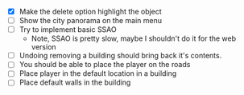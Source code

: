 - [x] Make the delete option highlight the object
- [ ] Show the city panorama on the main menu
- [ ] Try to implement basic SSAO
  - Note, SSAO is pretty slow, maybe I shouldn't do it for the web version
- [ ] Undoing removing a building should bring back it's contents.
- [ ] You should be able to place the player on the roads
- [ ] Place player in the default location in a building
- [ ] Place default walls in the building
